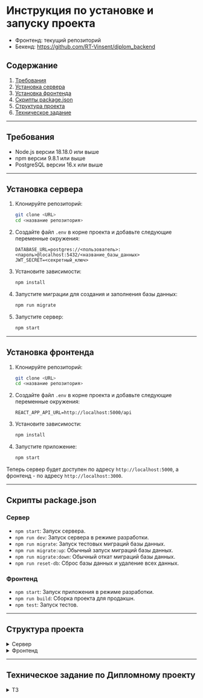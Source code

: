 # Инструкция по установке и запуску проекта

- Фронтенд: текущий репозиторий
- Бекенд: https://github.com/RT-Vinsent/diplom_backend

## Содержание
1. [Требования](#требования)
2. [Установка сервера](#установка-сервера)
3. [Установка фронтенда](#установка-фронтенда)
4. [Скрипты package.json](#скрипты-packagejson)
5. [Структура проекта](#структура-проекта)
6. [Техническое задание](#техническое-задание-по-дипломному-проекту)

---

## Требования
- Node.js версии 18.18.0 или выше
- npm версии 9.8.1 или выше
- PostgreSQL версии 16.x или выше

---

## Установка сервера

1. Клонируйте репозиторий:
    ```sh
    git clone <URL>
    cd <название репозитория>
    ```

2. Создайте файл `.env` в корне проекта и добавьте следующие переменные окружения:
    ```env
    DATABASE_URL=postgres://<пользователь>:<пароль>@localhost:5432/<название_базы_данных>
    JWT_SECRET=<секретный_ключ>
    ```

3. Установите зависимости:
    ```sh
    npm install
    ```

4. Запустите миграции для создания и заполнения базы данных:
    ```sh
    npm run migrate
    ```

5. Запустите сервер:
    ```sh
    npm start
    ```

---

## Установка фронтенда

1. Клонируйте репозиторий:
    ```sh
    git clone <URL>
    cd <название репозитория>
    ```

2. Создайте файл `.env` в корне проекта и добавьте следующие переменные окружения:
    ```env
    REACT_APP_API_URL=http://localhost:5000/api
    ```

3. Установите зависимости:
    ```sh
    npm install
    ```

4. Запустите приложение:
    ```sh
    npm start
    ```

Теперь сервер будет доступен по адресу `http://localhost:5000`, а фронтенд - по адресу `http://localhost:3000`.

---

## Скрипты package.json

### Сервер
- `npm start`: Запуск сервера.
- `npm run dev`: Запуск сервера в режиме разработки.
- `npm run migrate`: Запуск тестовых миграций базы данных.
- `npm run migrate:up`: Обычный запуск миграций базы данных.
- `npm run migrate:down`: Обычный откат миграций базы данных.
- `npm run reset-db`: Сброс базы данных и удаление всех данных.

### Фронтенд
- `npm start`: Запуск приложения в режиме разработки.
- `npm run build`: Сборка проекта для продакшн.
- `npm test`: Запуск тестов.

---

## Структура проекта

<details>
  <summary>Сервер</summary>

```
PATH:.
│   .env
│   .gitignore
│   db.js
│   index.js
│   package-lock.json
│   package.json
│   pg-migrate.config.js
│   resetDb.js
│   runMigrations.js
│   
├───middleware
│       auth.js
│       
├───migrations
│       1717738472803_create-tables.js
│       1717738479853_populate-tables.js
│       
├───node_modules
│                   
└───routes
        auth.js
        halls.js
        movies.js
        seats.js
        session.js
```

</details>

<details>
  <summary>Фронтенд</summary>

```
PATH:.
│   .env
│   .gitignore
│   package-lock.json
│   package.json
│   README.md
│   tree_output.txt
│   tsconfig.json
│   
├───node_modules
│           
├───public
│   │   favicon.ico
│   │   index.html
│   │   logo192.png
│   │   logo512.png
│   │   manifest.json
│   │   robots.txt
│   │   
│   └───i
│           background.jpg
│           background2.jpg
│           border-bottom.png
│           border-top.png
│           green-pattern.png
│           hint.png
│           poster1.jpg
│           poster2.jpg
│           poster3.jpg
│           qr-code.png
│           screen.png
│           switch.png
│           trash-sprite.png
│           
└───src
    │   App.css
    │   App.test.tsx
    │   App.tsx
    │   index.css
    │   index.tsx
    │   mockData.ts
    │   react-app-env.d.ts
    │   reportWebVitals.ts
    │   setupTests.ts
    │   
    ├───components
    │   ├───Admin
    │   │   │   ConfigureHalls.tsx
    │   │   │   ConfigurePrices.tsx
    │   │   │   ManageHalls.tsx
    │   │   │   OpenSales.tsx
    │   │   │   
    │   │   ├───ConfStepWrapper
    │   │   │       ConfStepWrapper.css
    │   │   │       ConfStepWrapper.tsx
    │   │   │       
    │   │   ├───MovieModal
    │   │   │       MovieModal.css
    │   │   │       MovieModal.tsx
    │   │   │       
    │   │   └───SessionGrid
    │   │           MovieList.tsx
    │   │           SessionGrid.css
    │   │           SessionGrid.tsx
    │   │           SessionList.tsx
    │   │           
    │   ├───Button
    │   │       Button.css
    │   │       Button.tsx
    │   │       
    │   ├───Calendar
    │   │       Calendar.css
    │   │       Calendar.tsx
    │   │       
    │   ├───Footer
    │   │       Footer.css
    │   │       Footer.tsx
    │   │       
    │   ├───Header
    │   │       AdminHeader.tsx
    │   │       Header.css
    │   │       Header.tsx
    │   │       
    │   ├───Modal
    │   │       Modal.css
    │   │       Modal.tsx
    │   │       
    │   ├───Movie
    │   │       Movie.css
    │   │       Movie.tsx
    │   │       
    │   ├───MovieList
    │   │       MovieList.css
    │   │       MovieList.tsx
    │   │       
    │   ├───Nav
    │   │       Nav.css
    │   │       Nav.tsx
    │   │       
    │   ├───Placeholder
    │   │       Placeholder.css
    │   │       Placeholder.tsx
    │   │       
    │   └───ProtectedRoute
    │           ProtectedRoute.tsx
    │           
    ├───contexts
    │       AuthContext.tsx
    │       HallsContext.tsx
    │       
    ├───hooks
    │       useMovies.ts
    │       useSessionData.ts
    │       
    ├───module
    │       cookies.ts
    │       formatDate.ts
    │       formatSeats.ts
    │       
    ├───pages
    │   ├───Admin
    │   │       Admin.css
    │   │       Admin.tsx
    │   │       
    │   ├───HallPage
    │   │       HallPage.css
    │   │       HallPage.tsx
    │   │       
    │   ├───HomePage
    │   │       HomePage.css
    │   │       HomePage.tsx
    │   │       
    │   ├───Login
    │   │       Login.css
    │   │       Login.tsx
    │   │       
    │   ├───NotFoundPage
    │   │       NotFoundPage.css
    │   │       NotFoundPage.tsx
    │   │       
    │   ├───PaymentPage
    │   │       PaymentPage.css
    │   │       PaymentPage.tsx
    │   │       
    │   └───TicketPage
    │           TicketPage.css
    │           TicketPage.tsx
    │           
    └───style
            normalize.css
```

</details>

---

## Техническое задание по Дипломному проекту
<details>
  <summary>ТЗ</summary>

# Дипломный проект по профессии «Веб-разработчик»

Дипломный проект представляет собой создание сайта для бронирования онлайн билетов в кинотеатр и разработка информационной системы для администрирования залов, сеансов и предварительного бронирования билетов.

### Студенту даются компоненты системы
* [Вёрстка](https://github.com/netology-code/fs-2-diplom/blob/master/sources/layouts.zip).

## Задачи
* Разработать сайт бронирования билетов онлайн.
* Разработать административную часть сайта.

## Сущности

1. **Кинозал**. Помещение, в котором демонстрируются фильмы. Режим работы определяется расписанием на день. Зал — прямоугольное помещение, состоит из N х M различных зрительских мест.
2. **Зрительское место**. Место в кинозале. Есть два вида: VIP и обычное. 
3. **Фильм**. Информация о фильме заполняется администратором. Фильм связан с сеансом в кинозале.
4. **Сеанс**. Временной промежуток, во время которого в кинозале будет показываться фильм. На сеанс могут быть забронированы билеты.
5. **Билет**. QR-код c уникальным кодом бронирования, в котором обязательно указаны место, ряд, сеанс. Билет действителен строго на свой сеанс. Для генерации QR-кода можно использовать [сервис](http://phpqrcode.sourceforge.net/). 

## Роли пользователей системы
* Администратор — авторизованный пользователь.
* Гость — неавторизованный посетитель сайта.

### Возможности администратора
* Создание или редактирование залов.
* Создание или редактирование списка фильмов.
* Настройка цен.
* Создание или редактирование расписания сеансов фильмов.

### Возможности гостя
* Просмотр расписания.
* Просмотр списка фильмов.
* Выбор места в кинозале.
* Бронирование билета на конкретную дату.

## Важные моменты
* Должна присутствовать валидация входных данных на стороне сервера.
* Пароль должен храниться в захешированном виде и при аутентификации должна быть проверка хеша пользователя.

## Этапы разработки
1. Продумайте архитектуру будущего веб-приложения. Выберите вариант реализации: SPA+API, Laravel App или Base PHP.
Вы можете базироваться на основе фреймворков (Laravel, Yii2), использовать свободные библиотеки для сборки собственного приложения либо написать всё самостоятельно.
2. Проанализируйте задание, составьте план. Когда определитесь, что и как хотите делать, вы можете обсудить план с дипломным руководителем.
3. Разработайте административную и пользовательскую часть веб-приложения.

### Что в итоге должно получиться
В результате работы должен получиться git-репозиторий, содержащий в себе необходимые файлы проекта и файл ReadMe. В нём должна быть инструкция, как запустить ваш проект, технические особенности: версия php, процедура миграции базы данных и другое.

### Частые вопросы
> Что значит кнопка «Открыть продажу билетов»?

По умолчанию зал создаётся неактивным. После нажатия на эту кнопку зал становится доступным гостям. Надпись на кнопке меянется на «Приостановить продажу билетов».

> Должна ли быть регистрация из административной части сайта?

Регистрация из административной части сайта не является обязательной. Вы можете добавить эту функциональность по своему усмотрению или можете заносить в базу данных пользователей вручную при помощи миграций.

> Где брать модальные окна?

Файлы с припиской `_popup` — те самые модальные окна в папке «Вёрстка».

## Как задавать вопросы руководителю по дипломной работе

1. Если у вас возник вопрос, попробуйте сначала самостоятельно найти ответ в интернете. Навык поиска информации пригодится вам в любой профессиональной деятельности. Если ответ не нашёлся, можно уточнить у руководителя по дипломной работе.
2. Если у вас набирается несколько вопросов, присылайте их в виде нумерованного списка. Так дипломному руководителю будет проще отвечать на каждый из них.
3. Для лучшего понимания контекста прикрепите к вопросу скриншоты и стрелкой укажите, что именно вызывает вопрос. Программу для создания скриншотов можно скачать [по ссылке](https://app.prntscr.com/ru/).
4. По возможности задавайте вопросы в комментариях к коду.
5. Формулируйте свои вопросы чётко, дополняя их деталями. На сообщения «Ничего не работает», «Всё сломалось» дипломный руководитель не сможет дать комментарии без дополнительных уточнений. Это затянет процесс получения ответа. 
6. Постарайтесь набраться терпения в ожидании ответа на свои вопросы. Дипломные руководители Нетологии – практикующие разработчики, поэтому они не всегда могут отвечать моментально. Зато их практика даёт возможность делиться с вами не только теорией, но и ценным прикладным опытом.  

Рекомендации по работе над дипломом:

1. Не откладывайте надолго начало работы над дипломом. В таком случае у вас останется больше времени на получение рекомендаций от руководителя и доработку диплома.
2. Разбейте работу над дипломом на части и выполняйте их поочерёдно. Вы будете успевать учитывать комментарии от руководителя и не терять мотивацию на полпути. 

</details>
